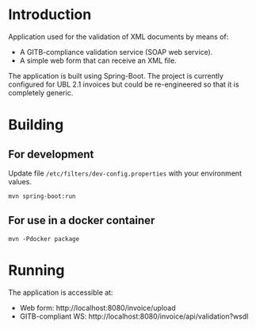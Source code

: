 # Introduction

Application used for the validation of XML documents by means of:
* A GITB-compliance validation service (SOAP web service).
* A simple web form that can receive an XML file.

The application is built using Spring-Boot. The project is currently configured for UBL 2.1 invoices but could be
re-engineered so that it is completely generic.

# Building

## For development

Update file `/etc/filters/dev-config.properties` with your environment values.

 ```
 mvn spring-boot:run
 ```

## For use in a docker container

 ```
 mvn -Pdocker package
 ```

# Running

The application is accessible at:
* Web form: http://localhost:8080/invoice/upload
* GITB-compliant WS: http://localhost:8080/invoice/api/validation?wsdl
